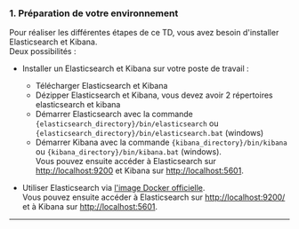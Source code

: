 ### 1. Préparation de votre environnement
Pour réaliser les différentes étapes de ce TD, vous avez besoin d'installer Elasticsearch et Kibana.  
Deux possibilités :

* Installer un Elasticsearch et Kibana sur votre poste de travail :
    - Télécharger Elasticsearch et Kibana
    - Dézipper Elasticsearch et Kibana, vous devez avoir 2 répertoires elasticsearch et kibana
    - Démarrer Elasticsearch avec la commande `{elasticsearch_directory}/bin/elasticsearch` ou `{elasticsearch_directory}/bin/elasticsearch.bat` (windows)
    - Démarrer Kibana avec la commande `{kibana_directory}/bin/kibana` ou `{kibana_directory}/bin/kibana.bat` (windows).  
Vous pouvez ensuite accéder à Elasticsearch sur [http://localhost:9200](http://localhost:9200/) et Kibana sur [http://localhost:5601](http://localhost:5601).

* Utiliser Elasticsearch via [l'image Docker officielle](https://www.elastic.co/guide/en/elasticsearch/reference/current/docker.html).  
Vous pouvez ensuite accéder à Elasticsearch sur [http://localhost:9200/](http://localhost:9200) et à Kibana sur [http://localhost:5601](http://localhost:5601).
    
 ---
